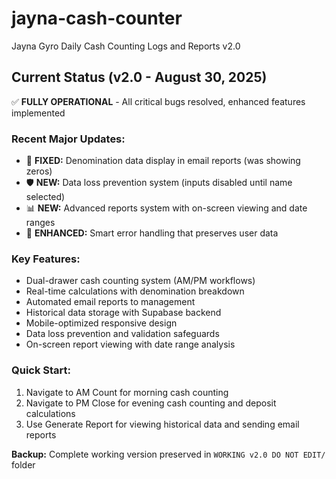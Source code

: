 # jayna-cash-counter
Jayna Gyro Daily Cash Counting Logs and Reports v2.0

## Current Status (v2.0 - August 30, 2025)
✅ **FULLY OPERATIONAL** - All critical bugs resolved, enhanced features implemented

### Recent Major Updates:
- 🔧 **FIXED:** Denomination data display in email reports (was showing zeros)
- 🛡️ **NEW:** Data loss prevention system (inputs disabled until name selected)
- 📊 **NEW:** Advanced reports system with on-screen viewing and date ranges
- 🎯 **ENHANCED:** Smart error handling that preserves user data

### Key Features:
- Dual-drawer cash counting system (AM/PM workflows)
- Real-time calculations with denomination breakdown
- Automated email reports to management
- Historical data storage with Supabase backend
- Mobile-optimized responsive design
- Data loss prevention and validation safeguards
- On-screen report viewing with date range analysis

### Quick Start:
1. Navigate to AM Count for morning cash counting
2. Navigate to PM Close for evening cash counting and deposit calculations
3. Use Generate Report for viewing historical data and sending email reports

**Backup:** Complete working version preserved in `WORKING v2.0 DO NOT EDIT/` folder
